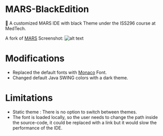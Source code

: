 
# MARS-BlackEdition
🔭 A customized MARS IDE with black Theme under the ISS296 course at MedTech.

A fork of [MARS](http://courses.missouristate.edu/KenVollmar/mars/)
Screenshot:
![alt text](https://i.imgur.com/kvD1kzq.png)

# Modifications
- Replaced the default fonts with [Monaco](https://github.com/todylu/monaco.ttf) Font.
- Changed default Java SWING colors with a dark theme.

# Limitations
- Static theme : There is no option to switch between themes.
- The font is loaded locally, so the user needs to change the path inside the source-code, it could be replaced with a link but it would slow the performance of the IDE.


